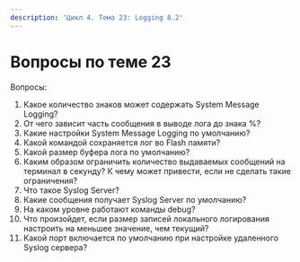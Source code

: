 ```yaml
---
description: 'Цикл 4. Тема 23: Logging 8.2'
---
```


# Вопросы по теме 23

Вопросы:  
1. Какое количество знаков может содержать System Message Logging?  
2. От чего зависит часть сообщения в выводе лога до знака %?  
3. Какие настройки System Message Logging по умолчанию?  
4. Какой командой сохраняется лог во Flash памяти?  
5. Какой размер буфера лога по умолчанию?  
6. Каким образом ограничить количество выдаваемых сообщений на терминал в секунду? К чему может привести, если не сделать такие ограничения?  
7. Что такое Syslog Server?  
8. Какие сообщения получает Syslog Server по умолчанию?  
9. На каком уровне работают команды debug?  
10. Что произойдет, если размер записей локального логирования настроить на меньшее значение, чем текущий?  
11. Какой порт включается по умолчанию при настройке удаленного Syslog сервера?

